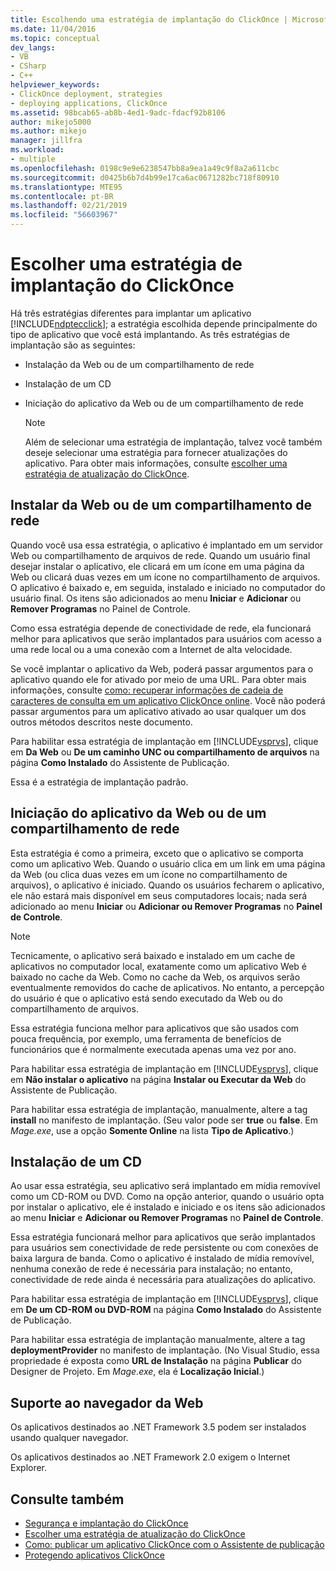 ```yaml
---
title: Escolhendo uma estratégia de implantação do ClickOnce | Microsoft Docs
ms.date: 11/04/2016
ms.topic: conceptual
dev_langs:
- VB
- CSharp
- C++
helpviewer_keywords:
- ClickOnce deployment, strategies
- deploying applications, ClickOnce
ms.assetid: 98bcab65-ab8b-4ed1-9adc-fdacf92b8106
author: mikejo5000
ms.author: mikejo
manager: jillfra
ms.workload:
- multiple
ms.openlocfilehash: 0198c9e9e6238547bb8a9ea1a49c9f8a2a611cbc
ms.sourcegitcommit: d0425b6b7d4b99e17ca6ac0671282bc718f80910
ms.translationtype: MTE95
ms.contentlocale: pt-BR
ms.lasthandoff: 02/21/2019
ms.locfileid: "56603967"
---
```

# <a name="choose-a-clickonce-deployment-strategy"></a>Escolher uma estratégia de implantação do ClickOnce
Há três estratégias diferentes para implantar um aplicativo [!INCLUDE[ndptecclick](../deployment/includes/ndptecclick_md.md)]; a estratégia escolhida depende principalmente do tipo de aplicativo que você está implantando. As três estratégias de implantação são as seguintes:

-   Instalação da Web ou de um compartilhamento de rede

-   Instalação de um CD

-   Iniciação do aplicativo da Web ou de um compartilhamento de rede

    > [!NOTE]
    >  Além de selecionar uma estratégia de implantação, talvez você também deseje selecionar uma estratégia para fornecer atualizações do aplicativo. Para obter mais informações, consulte [escolher uma estratégia de atualização do ClickOnce](../deployment/choosing-a-clickonce-update-strategy.md).

## <a name="install-from-the-web-or-a-network-share"></a>Instalar da Web ou de um compartilhamento de rede
 Quando você usa essa estratégia, o aplicativo é implantado em um servidor Web ou compartilhamento de arquivos de rede. Quando um usuário final desejar instalar o aplicativo, ele clicará em um ícone em uma página da Web ou clicará duas vezes em um ícone no compartilhamento de arquivos. O aplicativo é baixado e, em seguida, instalado e iniciado no computador do usuário final. Os itens são adicionados ao menu **Iniciar** e **Adicionar** ou **Remover Programas** no Painel de Controle.

 Como essa estratégia depende de conectividade de rede, ela funcionará melhor para aplicativos que serão implantados para usuários com acesso a uma rede local ou a uma conexão com a Internet de alta velocidade.

 Se você implantar o aplicativo da Web, poderá passar argumentos para o aplicativo quando ele for ativado por meio de uma URL. Para obter mais informações, consulte [como: recuperar informações de cadeia de caracteres de consulta em um aplicativo ClickOnce online](../deployment/how-to-retrieve-query-string-information-in-an-online-clickonce-application.md). Você não poderá passar argumentos para um aplicativo ativado ao usar qualquer um dos outros métodos descritos neste documento.

 Para habilitar essa estratégia de implantação em [!INCLUDE[vsprvs](../code-quality/includes/vsprvs_md.md)], clique em **Da Web** ou **De um caminho UNC ou compartilhamento de arquivos** na página **Como Instalado** do Assistente de Publicação.

 Essa é a estratégia de implantação padrão.

## <a name="start-the-application-from-the-web-or-a-network-share"></a>Iniciação do aplicativo da Web ou de um compartilhamento de rede
 Esta estratégia é como a primeira, exceto que o aplicativo se comporta como um aplicativo Web. Quando o usuário clica em um link em uma página da Web (ou clica duas vezes em um ícone no compartilhamento de arquivos), o aplicativo é iniciado. Quando os usuários fecharem o aplicativo, ele não estará mais disponível em seus computadores locais; nada será adicionado ao menu **Iniciar** ou **Adicionar ou Remover Programas** no **Painel de Controle**.

> [!NOTE]
>  Tecnicamente, o aplicativo será baixado e instalado em um cache de aplicativos no computador local, exatamente como um aplicativo Web é baixado no cache da Web. Como no cache da Web, os arquivos serão eventualmente removidos do cache de aplicativos. No entanto, a percepção do usuário é que o aplicativo está sendo executado da Web ou do compartilhamento de arquivos.

 Essa estratégia funciona melhor para aplicativos que são usados com pouca frequência, por exemplo, uma ferramenta de benefícios de funcionários que é normalmente executada apenas uma vez por ano.

 Para habilitar essa estratégia de implantação em [!INCLUDE[vsprvs](../code-quality/includes/vsprvs_md.md)], clique em **Não instalar o aplicativo** na página **Instalar ou Executar da Web** do Assistente de Publicação.

 Para habilitar essa estratégia de implantação, manualmente, altere a tag **install** no manifesto de implantação. (Seu valor pode ser **true** ou **false**. Em *Mage.exe*, use a opção **Somente Online** na lista **Tipo de Aplicativo**.)

## <a name="install-from-a-cd"></a>Instalação de um CD
 Ao usar essa estratégia, seu aplicativo será implantado em mídia removível como um CD-ROM ou DVD. Como na opção anterior, quando o usuário opta por instalar o aplicativo, ele é instalado e iniciado e os itens são adicionados ao menu **Iniciar** e **Adicionar ou Remover Programas** no **Painel de Controle**.

 Essa estratégia funcionará melhor para aplicativos que serão implantados para usuários sem conectividade de rede persistente ou com conexões de baixa largura de banda. Como o aplicativo é instalado de mídia removível, nenhuma conexão de rede é necessária para instalação; no entanto, conectividade de rede ainda é necessária para atualizações do aplicativo.

 Para habilitar essa estratégia de implantação em [!INCLUDE[vsprvs](../code-quality/includes/vsprvs_md.md)], clique em **De um CD-ROM ou DVD-ROM** na página **Como Instalado** do Assistente de Publicação.

 Para habilitar essa estratégia de implantação manualmente, altere a tag **deploymentProvider** no manifesto de implantação. (No Visual Studio, essa propriedade é exposta como **URL de Instalação** na página **Publicar** do Designer de Projeto. Em *Mage.exe*, ela é **Localização Inicial**.)

## <a name="web-browser-support"></a>Suporte ao navegador da Web
 Os aplicativos destinados ao .NET Framework 3.5 podem ser instalados usando qualquer navegador.

 Os aplicativos destinados ao .NET Framework 2.0 exigem o Internet Explorer.

## <a name="see-also"></a>Consulte também
- [Segurança e implantação do ClickOnce](../deployment/clickonce-security-and-deployment.md)
- [Escolher uma estratégia de atualização do ClickOnce](../deployment/choosing-a-clickonce-update-strategy.md)
- [Como: publicar um aplicativo ClickOnce com o Assistente de publicação](../deployment/how-to-publish-a-clickonce-application-using-the-publish-wizard.md)
- [Protegendo aplicativos ClickOnce](../deployment/securing-clickonce-applications.md)